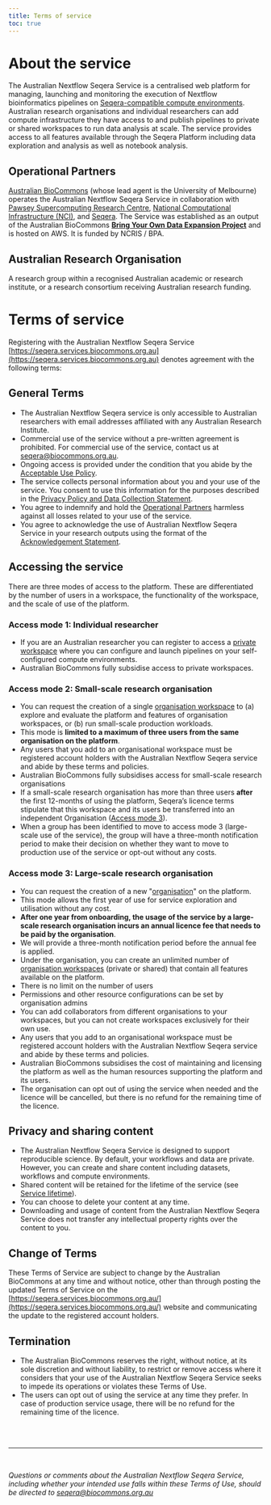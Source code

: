 ```yaml
---
title: Terms of service
toc: true
---
```


# About the service

The Australian Nextflow Seqera Service is a centralised web platform for managing, launching and monitoring the execution of Nextflow bioinformatics pipelines on [Seqera-compatible compute environments](https://help.tower.nf/latest/compute-envs/overview/). Australian research organisations and individual researchers can add compute infrastructure they have access to and publish pipelines to private or shared workspaces to run data analysis at scale. The service provides access to all features available through the Seqera Platform including data exploration and analysis as well as notebook analysis.

## Operational Partners

[Australian BioCommons](https://www.biocommons.org.au/) (whose lead agent is the University of Melbourne) operates the Australian Nextflow Seqera Service in collaboration with [Pawsey Supercomputing Research Centre](https://pawsey.org.au/), [National Computational Infrastructure (NCI)](https://nci.org.au/), and [Seqera](https://seqera.io/). The Service was established as an output of the Australian BioCommons **[Bring Your Own Data Expansion Project](https://www.biocommons.org.au/byo-data-platform-expansion)** and is hosted on AWS. It is funded by NCRIS / BPA.

## Australian Research Organisation

A research group within a recognised Australian academic or research institute, or a research consortium receiving Australian research funding.

# Terms of service

Registering with the Australian Nextflow Seqera Service [https://seqera.services.biocommons.org.au](https://seqera.services.biocommons.org.au) denotes agreement with the following terms:

## General Terms

- The Australian Nextflow Seqera service is only accessible to Australian researchers with email addresses affiliated with any Australian Research Institute. 
- Commercial use of the service without a pre-written agreement is prohibited. For commercial use of the service, contact us at <seqera@biocommons.org.au>.
- Ongoing access is provided under the condition that you abide by the [Acceptable Use Policy](/nextflow-seqera/main/acceptable-use).
- The service collects personal information about you and your use of the service. You consent to use this information for the purposes described in the [Privacy Policy and Data Collection Statement](/nextflow-seqera/main/privacy).
- You agree to indemnify and hold the [Operational Partners](#operational-partners) harmless against all losses related to your use of the service. 
- You agree to acknowledge the use of Australian Nextflow Seqera Service in your research outputs using the format of the [Acknowledgement Statement](/nextflow-seqera/main/acknowledgement).


## Accessing the service

There are three modes of access to the platform. These are differentiated by the number of users in a workspace, the functionality of the workspace, and the scale of use of the platform. 

### Access mode 1: Individual researcher

- If you are an Australian researcher you can register to access a [private workspace](https://help.tower.nf/latest/core-concepts/definitions/#workspaces) where you can configure and launch pipelines on your self-configured compute environments.
- Australian BioCommons fully subsidise access to private workspaces.

### Access mode 2: Small-scale research organisation

- You can request the creation of a single [organisation workspace](https://docs.seqera.io/platform/latest/orgs-and-teams/workspace-management) to (a) explore and evaluate the platform and features of organisation workspaces, or (b) run small-scale production workloads.
- This mode is **limited to a maximum of three users from the same organisation on the platform**.
- Any users that you add to an organisational workspace must be registered account holders with the Australian Nextflow Seqera service and abide by these terms and policies.
- Australian BioCommons fully subsidises access for small-scale research organisations
- If a small-scale research organisation has more than three users **after** the first 12-months of using the platform, Seqera’s licence terms stipulate that this workspace and its users be transferred into an independent Organisation ([Access mode 3](#access-mode-3-large-scale-research-organisation)).
- When a group has been identified to move to access mode 3 (large-scale use of the service), the group will have a three-month notification period to make their decision on whether they want to move to production use of the service or opt-out without any costs.

### Access mode 3: Large-scale research organisation

- You can request the creation of a new "[organisation](https://docs.seqera.io/platform/latest/orgs-and-teams/organizations)" on the platform.
- This mode allows the first year of use for service exploration and utilisation without any cost.
- **After one year from onboarding, the usage of the service by a large-scale research organisation incurs an annual licence fee that needs to be paid by the organisation**.
- We will provide a three-month notification period before the annual fee is applied.
- Under the organisation, you can create an unlimited number of [organisation workspaces](https://docs.seqera.io/platform/latest/orgs-and-teams/workspace-management) (private or shared) that contain all features available on the platform.
- There is no limit on the number of users
- Permissions and other resource configurations can be set by organisation admins 
- You can add collaborators from different organisations to your workspaces, but you can not create workspaces exclusively for their own use.
- Any users that you add to an organisational workspace must be registered account holders with the Australian Nextflow Seqera service and abide by these terms and policies.
- Australian BioCommons subsidises the cost of maintaining and licensing the platform as well as the human resources supporting the platform and its users.
- The organisation can opt out of using the service when needed and the licence will be cancelled, but there is no refund for the remaining time of the licence.


## Privacy and sharing content

- The Australian Nextflow Seqera Service is designed to support reproducible science. By default, your workflows and data are private. However, you can create and share content including datasets, workflows and compute environments.
- Shared content will be retained for the lifetime of the service (see [Service lifetime](/nextflow-seqera/main/service-terms#lifetime-of-the-australian-nextflow-seqera-service)).
- You can choose to delete your content at any time.
- Downloading and usage of content from the Australian Nextflow Seqera Service does not transfer any intellectual property rights over the content to you.


## Change of Terms

These Terms of Service are subject to change by the Australian BioCommons at any time and without notice, other than through posting the updated Terms of Service on the [https://seqera.services.biocommons.org.au/](https://seqera.services.biocommons.org.au/) website and communicating the update to the registered account holders.


## Termination

- The Australian BioCommons reserves the right, without notice, at its sole discretion and without liability, to restrict or remove access where it considers that your use of the Australian Nextflow Seqera Service seeks to impede its operations or violates these Terms of Use.
- The users can opt out of using the service at any time they prefer. In case of production service usage, there will be no refund for the remaining time of the licence.

<br/><br/>
<hr/>
<br/>

*Questions or comments about the Australian Nextflow Seqera Service, including whether your intended use falls within these Terms of Use, should be directed to <seqera@biocommons.org.au>*